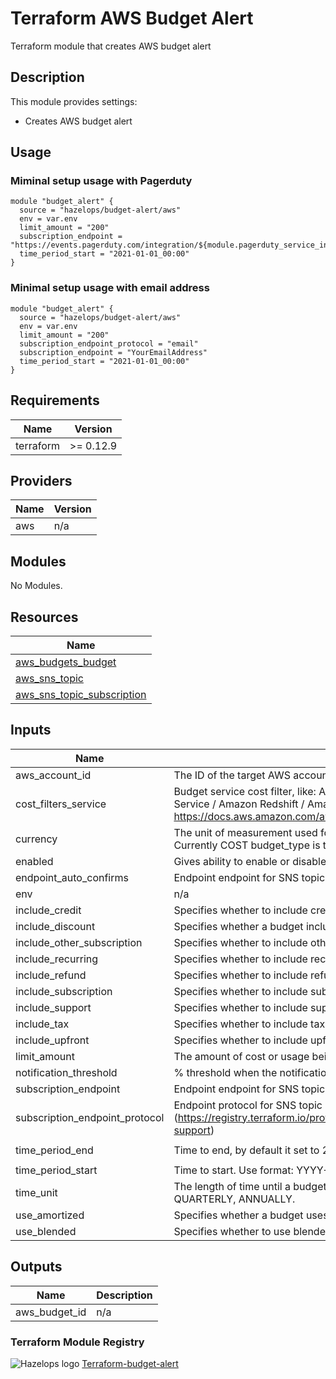 # Terraform AWS Budget Alert


Terraform module that creates AWS budget alert


## Description

This module provides settings:

- Creates AWS budget alert

## Usage

### Miminal setup usage with Pagerduty

```hcl
module "budget_alert" {
  source = "hazelops/budget-alert/aws"
  env = var.env
  limit_amount = "200"
  subscription_endpoint = "https://events.pagerduty.com/integration/${module.pagerduty_service_infra.service_integration_key}/enqueue"
  time_period_start = "2021-01-01_00:00"
}
```

### Minimal setup usage with email address

```hcl
module "budget_alert" {
  source = "hazelops/budget-alert/aws"
  env = var.env
  limit_amount = "200"
  subscription_endpoint_protocol = "email"
  subscription_endpoint = "YourEmailAddress"
  time_period_start = "2021-01-01_00:00"
}
```

## Requirements

| Name | Version |
|------|---------|
| terraform | >= 0.12.9 |

## Providers

| Name | Version |
|------|---------|
| aws | n/a |

## Modules

No Modules.

## Resources

| Name |
|------|
| [aws_budgets_budget](https://registry.terraform.io/providers/hashicorp/aws/latest/docs/resources/budgets_budget) |
| [aws_sns_topic](https://registry.terraform.io/providers/hashicorp/aws/latest/docs/resources/sns_topic) |
| [aws_sns_topic_subscription](https://registry.terraform.io/providers/hashicorp/aws/latest/docs/resources/sns_topic_subscription) |

## Inputs

| Name | Description | Type | Default | Required |
|------|-------------|------|---------|:--------:|
| aws\_account\_id | The ID of the target AWS account for budget. Will use current user's account\_id by default if omitted | `string` | n/a | yes |
| cost\_filters\_service | Budget service cost filter, like: Amazon Elastic Compute Cloud - Compute / Amazon Relational Database Service / Amazon Redshift / Amazon ElastiCache/ Amazon Elasticsearch Service. https://docs.aws.amazon.com/awsaccountbilling/latest/aboutv2/billing-what-is.html | `string` | `""` | no |
| currency | The unit of measurement used for the budget forecast, actual spend, or budget threshold, such as dollars. Currently COST budget\_type is the only supported. | `string` | `"USD"` | no |
| enabled | Gives ability to enable or disable a module | `bool` | `true` | no |
| endpoint\_auto\_confirms | Endpoint endpoint for SNS topic subscription, PagerDuty (https://events.pagerduty.com/integration/<Integration Key>/enqueue) | `bool` | `true` | no |
| env | n/a | `any` | n/a | yes |
| include\_credit | Specifies whether to include credits in the cost budget | `bool` | `true` | no |
| include\_discount | Specifies whether a budget includes discounts | `bool` | `true` | no |
| include\_other\_subscription | Specifies whether to include other subscription costs in the cost budget | `bool` | `true` | no |
| include\_recurring | Specifies whether to include recurring costs in the cost budget | `bool` | `true` | no |
| include\_refund | Specifies whether to include refunds in the cost budget | `bool` | `true` | no |
| include\_subscription | Specifies whether to include subscriptions in the cost budget | `bool` | `true` | no |
| include\_support | Specifies whether to include support costs in the cost budget | `bool` | `true` | no |
| include\_tax | Specifies whether to include tax in the cost budget | `bool` | `true` | no |
| include\_upfront | Specifies whether to include upfront costs in the cost budget | `bool` | `true` | no |
| limit\_amount | The amount of cost or usage being measured for a budget. | `string` | n/a | yes |
| notification\_threshold | % threshold when the notification should be sent. | `string` | `100` | no |
| subscription\_endpoint | Endpoint endpoint for SNS topic subscription, PagerDuty, Slack etc. | `any` | n/a | yes |
| subscription\_endpoint\_protocol | Endpoint protocol for SNS topic subscription (https://registry.terraform.io/providers/hashicorp/aws/latest/docs/resources/sns_topic_subscription#protocol-support) | `string` | `"https"` | no |
| time\_period\_end | Time to end, by default it set to 2099-01-01\_00:00 | `string` | `"2099-01-01_00:00"` | no |
| time\_period\_start | Time to start. Use format: YYYY-MM-DD\_HH:MM | `string` | n/a | yes |
| time\_unit | The length of time until a budget resets the actual and forecasted spend. Valid values: MONTHLY, QUARTERLY, ANNUALLY. | `string` | `"MONTHLY"` | no |
| use\_amortized | Specifies whether a budget uses the amortized rate | `bool` | `false` | no |
| use\_blended | Specifies whether to use blended costs in the cost budget | `bool` | `false` | no |

## Outputs

| Name | Description |
|------|-------------|
| aws\_budget\_id | n/a |

### Terraform Module Registry

![Hazelops logo](https://avatars0.githubusercontent.com/u/63737915?s=25&v=4) [Terraform-budget-alert
](https://registry.terraform.io/modules/hazelops/budget-alert/aws/latest)
